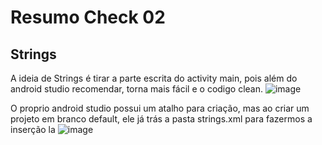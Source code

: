 # Resumo Check 02

## Strings

A ideia de Strings é tirar a parte escrita do activity main, pois além do android studio recomendar, torna mais fácil e o codigo clean.
![image](https://user-images.githubusercontent.com/82169520/236265046-78b1461a-29d2-467d-ba3b-737cae1095f4.png)

O proprio android studio possui um atalho para criação, mas ao criar um projeto em branco default, ele já trás a pasta strings.xml para fazermos a inserção la
![image](https://user-images.githubusercontent.com/82169520/236265462-08cc9d76-4abd-47f9-bb89-5a6413f8e77c.png)


